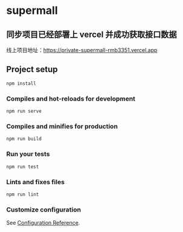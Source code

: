 # supermall

## 同步项目已经部署上 vercel 并成功获取接口数据

线上项目地址：<https://private-supermall-rmb3351.vercel.app>

## Project setup

```
npm install
```

### Compiles and hot-reloads for development

```
npm run serve
```

### Compiles and minifies for production

```
npm run build
```

### Run your tests

```
npm run test
```

### Lints and fixes files

```
npm run lint
```

### Customize configuration

See [Configuration Reference](https://cli.vuejs.org/config/).
